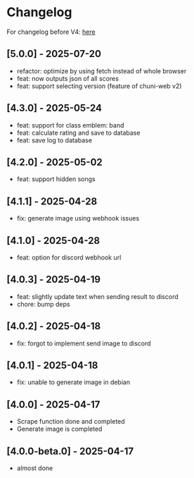 # Changelog

For changelog before V4: [here](https://github.com/leomotors/chunithm-net-scraper/blob/main/CHANGELOG.md)

## [5.0.0] - 2025-07-20

- refactor: optimize by using fetch instead of whole browser
- feat: now outputs json of all scores
- feat: support selecting version (feature of chuni-web v2)

## [4.3.0] - 2025-05-24

- feat: support for class emblem: band
- feat: calculate rating and save to database
- feat: save log to database

## [4.2.0] - 2025-05-02

- feat: support hidden songs

## [4.1.1] - 2025-04-28

- fix: generate image using webhook issues

## [4.1.0] - 2025-04-28

- feat: option for discord webhook url

## [4.0.3] - 2025-04-19

- feat: slightly update text when sending result to discord
- chore: bump deps

## [4.0.2] - 2025-04-18

- fix: forgot to implement send image to discord

## [4.0.1] - 2025-04-18

- fix: unable to generate image in debian

## [4.0.0] - 2025-04-17

- Scrape function done and completed
- Generate image is completed

## [4.0.0-beta.0] - 2025-04-17

- almost done
